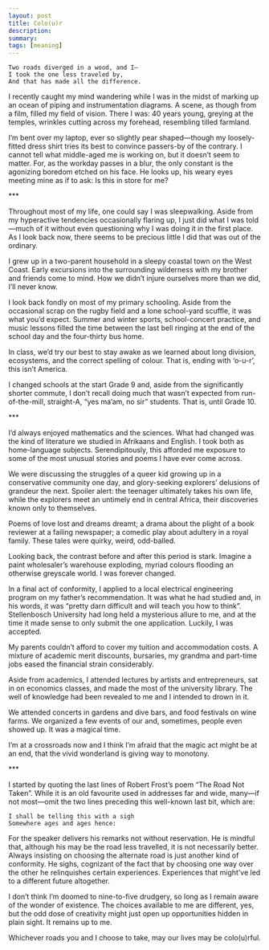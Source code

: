 ```yaml
---
layout: post
title: Colo(u)r
description: 
summary: 
tags: [meaning]
---
```

    Two roads diverged in a wood, and I—
    I took the one less traveled by,
    And that has made all the difference.

I recently caught my mind wandering while I was in the midst of marking up an 
ocean of piping and instrumentation diagrams. 
A scene, as though from a film, filled my field of vision. 
There I was: 40 years young, greying at the temples, wrinkles cutting across my 
forehead, resembling tilled farmland.

I’m bent over my laptop, ever so slightly pear shaped—though my loosely-fitted 
dress shirt tries its best to convince passers-by of the contrary. 
I cannot tell what middle-aged me is working on, but it doesn’t seem to matter. 
For, as the workday passes in a blur, the only constant is the agonizing boredom
etched on his face. 
He looks up, his weary eyes meeting mine as if to ask: Is this in store for me?

\*\*\*

Throughout most of my life, one could say I was sleepwalking. 
Aside from my hyperactive tendencies occasionally flaring up, I just did what I 
was told—much of it without even questioning why I was doing it in the first 
place. 
As I look back now, there seems to be precious little I did that was out of the 
ordinary.

I grew up in a two-parent household in a sleepy coastal town on the West Coast. 
Early excursions into the surrounding wilderness with my brother and friends 
come to mind. 
How we didn’t injure ourselves more than we did, I’ll never know.

I look back fondly on most of my primary schooling. 
Aside from the occasional scrap on the rugby field and a lone school-yard 
scuffle, it was what you’d expect. 
Summer and winter sports, school-concert practice, and music lessons filled the 
time between the last bell ringing at the end of the school day and the 
four-thirty bus home.

In class, we’d try our best to stay awake as we learned about long division, 
ecosystems, and the correct spelling of colour. 
That is, ending with ‘o-u-r’, this isn’t America.

I changed schools at the start Grade 9 and, aside from the significantly shorter 
commute, I don’t recall doing much that wasn’t expected from run-of-the-mill, 
straight-A, “yes ma’am, no sir” students. 
That is, until Grade 10.

\*\*\*

I’d always enjoyed mathematics and the sciences. 
What had changed was the kind of literature we studied in Afrikaans and English.
I took both as home-language subjects. 
Serendipitously, this afforded me exposure to some of the most unusual stories 
and poems I have ever come across.

We were discussing the struggles of a queer kid growing up in a conservative 
community one day, and glory-seeking explorers’ delusions of grandeur the next.
Spoiler alert: the teenager ultimately takes his own life, while the explorers 
meet an untimely end in central Africa, their discoveries known only to 
themselves.

Poems of love lost and dreams dreamt; a drama about the plight of a book 
reviewer at a failing newspaper; a comedic play about adultery in a royal 
family. 
These tales were quirky, weird, odd-balled.

Looking back, the contrast before and after this period is stark. 
Imagine a paint wholesaler’s warehouse exploding, myriad colours flooding
an otherwise greyscale world. 
I was forever changed.

In a final act of conformity, I applied to a local electrical engineering 
program on my father’s recommendation. It was what he had studied and, in his 
words, it was “pretty darn difficult and will teach you how to think”. 
Stellenbosch University had long held a mysterious allure to me, and at the time
it made sense to only submit the one application. 
Luckily, I was accepted.

My parents couldn’t afford to cover my tuition and accommodation costs. A 
mixture of academic merit discounts, bursaries, my grandma and part-time jobs 
eased the financial strain considerably.

Aside from academics, I attended lectures by artists and entrepreneurs, sat in 
on economics classes, and made the most of the university library. The well of 
knowledge had been revealed to me and I intended to drown in it.

We attended concerts in gardens and dive bars, and food festivals on wine farms.
We organized a few events of our and, sometimes, people even showed up. 
It was a magical time.

I’m at a crossroads now and I think I’m afraid that the magic act might be at an
end, that the vivid wonderland is giving way to monotony.

\*\*\*

I started by quoting the last lines of Robert Frost’s poem “The Road Not Taken”.
 While it is an old favourite used in addresses far and wide, many—if not 
 most—omit the two lines preceding this well-known last bit, which are:

    I shall be telling this with a sigh
    Somewhere ages and ages hence:

For the speaker delivers his remarks not without reservation. He is mindful 
that, although his may be the road less travelled, it is not necessarily better. 
Always insisting on choosing the alternate road is just another kind of 
conformity. He sighs, cognizant of the fact that by choosing one way over the 
other he relinquishes certain experiences. Experiences that might’ve led to a 
different future altogether.

I don’t think I’m doomed to nine-to-five drudgery, so long as I remain aware of 
the wonder of existence. The choices available to me are different, yes, but the 
odd dose of creativity might just open up opportunities hidden in plain sight. 
It remains up to me.

Whichever roads you and I choose to take, may our lives may be colo(u)rful.
